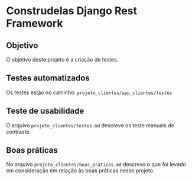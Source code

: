 # Construdelas Django Rest Framework

## Objetivo

O objetivo deste projeto é a criação de testes.

## Testes automatizados

Os testes estão no caminho: `projeto_clientes/app_clientes/testes`

## Teste de usabilidade

O arquivo `projeto_clientes/testes.md` descreve os teste manuais de contraste.

## Boas práticas

No arquivo `projeto_clientes/boas_praticas.md` descrevo o que foi levado em consideração em relação às boas práticas nesse projeto. 